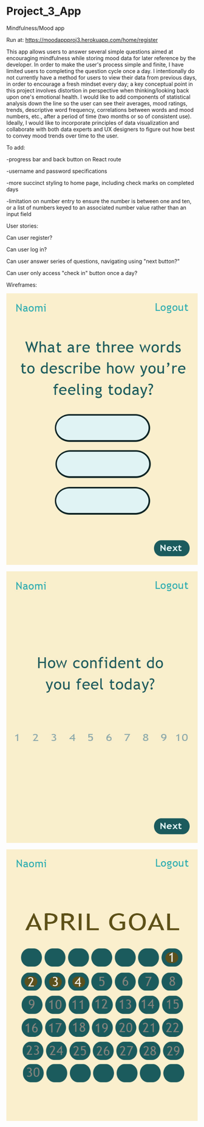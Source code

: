 # Project_3_App
Mindfulness/Mood app

Run at: https://moodappproj3.herokuapp.com/home/register

This app allows users to answer several simple questions aimed at encouraging mindfulness while storing mood data for later reference by the developer. In order to make the user's process simple and finite, I have limited users to completing the question cycle once a day. I intentionally do not currently have a method for users to view their data from previous days, in order to encourage a fresh mindset every day; a key conceptual point in this project involves distortion in perspective when thinking/looking back upon one's emotional health. I would like to add components of statistical analysis down the line so the user can see their averages, mood ratings, trends, descriptive word frequency, correlations between words and mood numbers, etc., after a period of time (two months or so of consistent use). Ideally, I would like to incorporate principles of data visualization and collaborate with both data experts and UX designers to figure out how best to convey mood trends over time to the user.

To add:

-progress bar and back button on React route

-username and password specifications

-more succinct styling to home page, including check marks on completed days

-limitation on number entry to ensure the number is between one and ten, or a list of numbers keyed to an associated number value rather than an input field

User stories:

Can user register?

Can user log in?

Can user answer series of questions, navigating using "next button?"

Can user only access "check in" button once a day?


Wireframes:


![1](wireframes/wireframe1.png?raw=true)

![2](wireframes/Wireframe2.jpg)

![3](wireframes/wireframe3.png)
